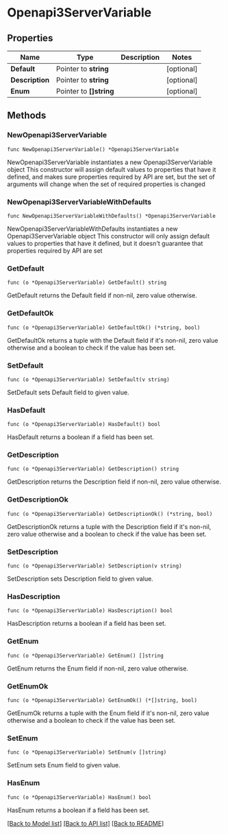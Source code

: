 # Openapi3ServerVariable

## Properties

Name | Type | Description | Notes
------------ | ------------- | ------------- | -------------
**Default** | Pointer to **string** |  | [optional] 
**Description** | Pointer to **string** |  | [optional] 
**Enum** | Pointer to **[]string** |  | [optional] 

## Methods

### NewOpenapi3ServerVariable

`func NewOpenapi3ServerVariable() *Openapi3ServerVariable`

NewOpenapi3ServerVariable instantiates a new Openapi3ServerVariable object
This constructor will assign default values to properties that have it defined,
and makes sure properties required by API are set, but the set of arguments
will change when the set of required properties is changed

### NewOpenapi3ServerVariableWithDefaults

`func NewOpenapi3ServerVariableWithDefaults() *Openapi3ServerVariable`

NewOpenapi3ServerVariableWithDefaults instantiates a new Openapi3ServerVariable object
This constructor will only assign default values to properties that have it defined,
but it doesn't guarantee that properties required by API are set

### GetDefault

`func (o *Openapi3ServerVariable) GetDefault() string`

GetDefault returns the Default field if non-nil, zero value otherwise.

### GetDefaultOk

`func (o *Openapi3ServerVariable) GetDefaultOk() (*string, bool)`

GetDefaultOk returns a tuple with the Default field if it's non-nil, zero value otherwise
and a boolean to check if the value has been set.

### SetDefault

`func (o *Openapi3ServerVariable) SetDefault(v string)`

SetDefault sets Default field to given value.

### HasDefault

`func (o *Openapi3ServerVariable) HasDefault() bool`

HasDefault returns a boolean if a field has been set.

### GetDescription

`func (o *Openapi3ServerVariable) GetDescription() string`

GetDescription returns the Description field if non-nil, zero value otherwise.

### GetDescriptionOk

`func (o *Openapi3ServerVariable) GetDescriptionOk() (*string, bool)`

GetDescriptionOk returns a tuple with the Description field if it's non-nil, zero value otherwise
and a boolean to check if the value has been set.

### SetDescription

`func (o *Openapi3ServerVariable) SetDescription(v string)`

SetDescription sets Description field to given value.

### HasDescription

`func (o *Openapi3ServerVariable) HasDescription() bool`

HasDescription returns a boolean if a field has been set.

### GetEnum

`func (o *Openapi3ServerVariable) GetEnum() []string`

GetEnum returns the Enum field if non-nil, zero value otherwise.

### GetEnumOk

`func (o *Openapi3ServerVariable) GetEnumOk() (*[]string, bool)`

GetEnumOk returns a tuple with the Enum field if it's non-nil, zero value otherwise
and a boolean to check if the value has been set.

### SetEnum

`func (o *Openapi3ServerVariable) SetEnum(v []string)`

SetEnum sets Enum field to given value.

### HasEnum

`func (o *Openapi3ServerVariable) HasEnum() bool`

HasEnum returns a boolean if a field has been set.


[[Back to Model list]](../README.md#documentation-for-models) [[Back to API list]](../README.md#documentation-for-api-endpoints) [[Back to README]](../README.md)


